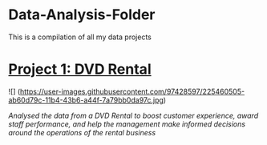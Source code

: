 # Data-Analysis-Folder
This is a compilation of all my data projects

# [Project 1: DVD Rental](https://github.com/ProTeni/DVD-Rentals/blob/main/README.md)

![] (https://user-images.githubusercontent.com/97428597/225460505-ab60d79c-11b4-43b6-a44f-7a79bb0da97c.jpg)


*Analysed the data from a DVD Rental to boost customer experience, award staff performance, and help the management make informed decisions around the operations of the rental business*
